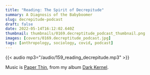 ```yaml
---
title: "Reading: The Spirit of Decrepitude"
summary: A Diagnosis of the Babyboomer
slug: decrepitude-podcast
draft: false
date: 2022-05-14T16:12:02.640Z
thumbnail: thumbnails/0169.decreptitude_podcast_thumbnail.png
images: [covers/0169.decreptitude_podcast.jpg]
tags: [anthropology, sociology, covid, podcast]
---
```


{{< audio mp3="/audio/159_reading_decrepitude.mp3" >}}

Music is [Paper Thin][paper], from my album [Dark Kernel][dk].

[paper]: https://music.youtube.com/watch?v=dpsM793L6uw&list=OLAK5uy_mQxV-YutQbIL4PdPWq3ssUCILpGp0n_Go

[dk]: https://distrokid.com/hyperfollow/bartholomy/dark-kernel
